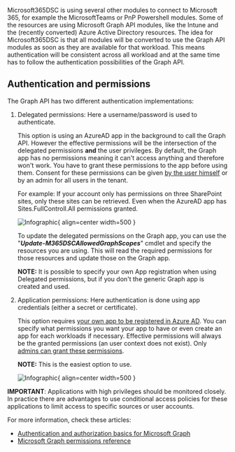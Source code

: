 Microsoft365DSC is using several other modules to connect to Microsoft 365, for example the MicrosoftTeams or PnP Powershell modules. Some of the resources are using Microsoft Graph API modules, like the Intune and the (recently converted) Azure Active Directory resources. The idea for Microsoft365DSC is that all modules will be converted to use the Graph API modules as soon as they are available for that workload. This means authentication will be consistent across all workload and at the same time has to follow the authentication possibilities of the Graph API.

## Authentication and permissions

The Graph API has two different authentication implementations:
1. Delegated permissions: Here a username/password is used to authenticate.

    This option is using an AzureAD app in the background to call the Graph API. However the effective permissions will be the intersection of the delegated permissions **and** the user privileges. By default, the Graph app has no permissions meaning it can't access anything and therefore won't work. You have to grant these permissions to the app before using them. Consent for these permissions can be given [by the user himself](https://docs.microsoft.com/en-us/graph/auth-v2-user) or by an admin for all users in the tenant.

    For example: If your account only has permissions on three SharePoint sites, only these sites can be retrieved. Even when the AzureAD app has Sites.FullControll.All permissions granted.

    ![Infographic](../Images/PermissionsGraphDelegatedApp.png){ align=center width=500 }

    To update the delegated permissions on the Graph app, you can use the "***Update-M365DSCAllowedGraphScopes***" cmdlet and specify the resources you are using. This will read the required permissions for those resources and update those on the Graph app.

    **NOTE:** It is possible to specify your own App registration when using Delegated permissions, but if you don't the generic Graph app is created and used.

2. Application permissions: Here authentication is done using app credentials (either a secret or certificate).

    This option requires [your own app to be registered in Azure AD](https://docs.microsoft.com/en-us/graph/auth-register-app-v2). You can specify what permissions you want your app to have or even create an app for each workloads if necessary. Effective permissions will always be the granted permissions (an user context does not exist). Only [admins can grant these permissions](https://docs.microsoft.com/en-us/graph/auth-v2-service).

    **NOTE:** This is the easiest option to use.

    ![Infographic](../Images/PermissionsM365DSCApp.png){ align=center width=500 }

**IMPORTANT**: Applications with high privileges should be monitored closely. In practice there are advantages to use conditional access policies for these applications to limit access to specific sources or user accounts.

For more information, check these articles:
- [Authentication and authorization basics for Microsoft Graph](https://docs.microsoft.com/en-us/graph/auth/auth-concepts)
- [Microsoft Graph permissions reference](https://docs.microsoft.com/en-us/graph/permissions-reference)
